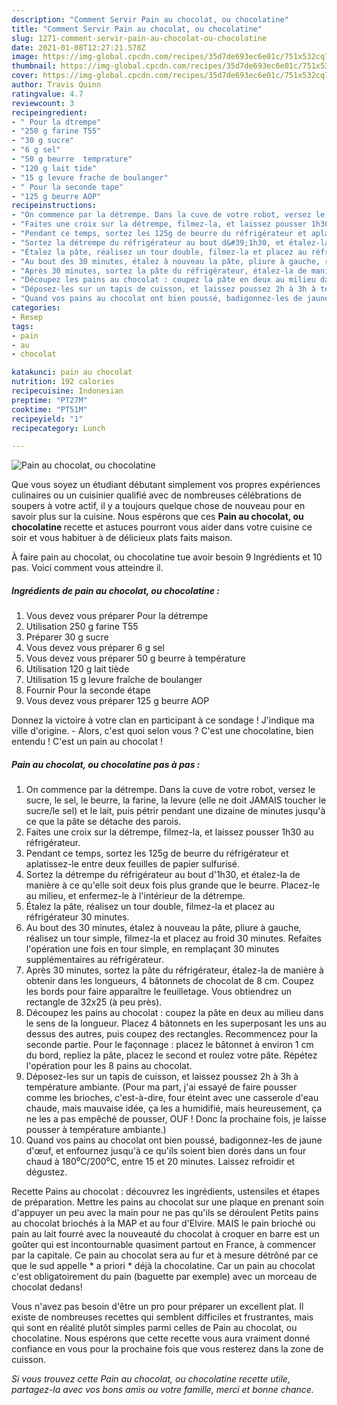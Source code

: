 ```yaml
---
description: "Comment Servir Pain au chocolat, ou chocolatine"
title: "Comment Servir Pain au chocolat, ou chocolatine"
slug: 1271-comment-servir-pain-au-chocolat-ou-chocolatine
date: 2021-01-08T12:27:21.578Z
image: https://img-global.cpcdn.com/recipes/35d7de693ec6e01c/751x532cq70/pain-au-chocolat-ou-chocolatine-photo-principale-de-la-recette.jpg
thumbnail: https://img-global.cpcdn.com/recipes/35d7de693ec6e01c/751x532cq70/pain-au-chocolat-ou-chocolatine-photo-principale-de-la-recette.jpg
cover: https://img-global.cpcdn.com/recipes/35d7de693ec6e01c/751x532cq70/pain-au-chocolat-ou-chocolatine-photo-principale-de-la-recette.jpg
author: Travis Quinn
ratingvalue: 4.7
reviewcount: 3
recipeingredient:
- " Pour la dtrempe"
- "250 g farine T55"
- "30 g sucre"
- "6 g sel"
- "50 g beurre  temprature"
- "120 g lait tide"
- "15 g levure frache de boulanger"
- " Pour la seconde tape"
- "125 g beurre AOP"
recipeinstructions:
- "On commence par la détrempe. Dans la cuve de votre robot, versez le sucre, le sel, le beurre, la farine, la levure (elle ne doit JAMAIS toucher le sucre/le sel) et le lait, puis pétrir pendant une dizaine de minutes jusqu&#39;à ce que la pâte se détache des parois."
- "Faites une croix sur la détrempe, filmez-la, et laissez pousser 1h30 au réfrigérateur."
- "Pendant ce temps, sortez les 125g de beurre du réfrigérateur et aplatissez-le entre deux feuilles de papier sulfurisé."
- "Sortez la détrempe du réfrigérateur au bout d&#39;1h30, et étalez-la de manière à ce qu&#39;elle soit deux fois plus grande que le beurre. Placez-le au milieu, et enfermez-le à l&#39;intérieur de la détrempe."
- "Étalez la pâte, réalisez un tour double, filmez-la et placez au réfrigérateur 30 minutes."
- "Au bout des 30 minutes, étalez à nouveau la pâte, pliure à gauche, réalisez un tour simple, filmez-la et placez au froid 30 minutes. Refaites l&#39;opération une fois en tour simple, en remplaçant 30 minutes supplémentaires au réfrigérateur."
- "Après 30 minutes, sortez la pâte du réfrigérateur, étalez-la de manière à obtenir dans les longueurs, 4 bâtonnets de chocolat de 8 cm. Coupez les bords pour faire apparaître le feuilletage. Vous obtiendrez un rectangle de 32x25 (à peu près)."
- "Découpez les pains au chocolat : coupez la pâte en deux au milieu dans le sens de la longueur. Placez 4 bâtonnets en les superposant les uns au dessus des autres, puis coupez des rectangles. Recommencez pour la seconde partie. Pour le façonnage : placez le bâtonnet à environ 1 cm du bord, repliez la pâte, placez le second et roulez votre pâte. Répétez l&#39;opération pour les 8 pains au chocolat."
- "Déposez-les sur un tapis de cuisson, et laissez poussez 2h à 3h à température ambiante. (Pour ma part, j&#39;ai essayé de faire pousser comme les brioches, c&#39;est-à-dire, four éteint avec une casserole d&#39;eau chaude, mais mauvaise idée, ça les a humidifié, mais heureusement, ça ne les a pas empêché de pousser, OUF ! Donc la prochaine fois, je laisse pousser à température ambiante.)"
- "Quand vos pains au chocolat ont bien poussé, badigonnez-les de jaune d&#39;œuf, et enfournez jusqu&#39;à ce qu&#39;ils soient bien dorés dans un four chaud à 180⁰C/200⁰C, entre 15 et 20 minutes. Laissez refroidir et dégustez."
categories:
- Resep
tags:
- pain
- au
- chocolat

katakunci: pain au chocolat 
nutrition: 192 calories
recipecuisine: Indonesian
preptime: "PT27M"
cooktime: "PT51M"
recipeyield: "1"
recipecategory: Lunch

---
```



![Pain au chocolat, ou chocolatine](https://img-global.cpcdn.com/recipes/35d7de693ec6e01c/751x532cq70/pain-au-chocolat-ou-chocolatine-photo-principale-de-la-recette.jpg)

Que vous soyez un étudiant débutant simplement vos propres expériences culinaires ou un cuisinier qualifié avec de nombreuses célébrations de soupers à votre actif, il y a toujours quelque chose de nouveau pour en savoir plus sur la cuisine. Nous espérons que ces <strong> Pain au chocolat, ou chocolatine </strong> recette et astuces pourront vous aider dans votre cuisine ce soir et vous habituer à de délicieux plats faits maison.

<!--inarticleads1-->

À faire pain au chocolat, ou chocolatine tue avoir besoin 9 Ingrédients et 10 pas. Voici comment vous atteindre il.

##### Ingrédients de pain au chocolat, ou chocolatine :

1. Vous devez vous préparer  Pour la détrempe
1. Utilisation 250 g farine T55
1. Préparer 30 g sucre
1. Vous devez vous préparer 6 g sel
1. Vous devez vous préparer 50 g beurre à température
1. Utilisation 120 g lait tiède
1. Utilisation 15 g levure fraîche de boulanger
1. Fournir  Pour la seconde étape
1. Vous devez vous préparer 125 g beurre AOP


Donnez la victoire à votre clan en participant à ce sondage ! J&#39;indique ma ville d&#39;origine. - Alors, c&#39;est quoi selon vous ? C&#39;est une chocolatine, bien entendu ! C&#39;est un pain au chocolat ! 

<!--inarticleads2-->

##### Pain au chocolat, ou chocolatine pas à pas :

1. On commence par la détrempe. Dans la cuve de votre robot, versez le sucre, le sel, le beurre, la farine, la levure (elle ne doit JAMAIS toucher le sucre/le sel) et le lait, puis pétrir pendant une dizaine de minutes jusqu&#39;à ce que la pâte se détache des parois.
1. Faites une croix sur la détrempe, filmez-la, et laissez pousser 1h30 au réfrigérateur.
1. Pendant ce temps, sortez les 125g de beurre du réfrigérateur et aplatissez-le entre deux feuilles de papier sulfurisé.
1. Sortez la détrempe du réfrigérateur au bout d&#39;1h30, et étalez-la de manière à ce qu&#39;elle soit deux fois plus grande que le beurre. Placez-le au milieu, et enfermez-le à l&#39;intérieur de la détrempe.
1. Étalez la pâte, réalisez un tour double, filmez-la et placez au réfrigérateur 30 minutes.
1. Au bout des 30 minutes, étalez à nouveau la pâte, pliure à gauche, réalisez un tour simple, filmez-la et placez au froid 30 minutes. Refaites l&#39;opération une fois en tour simple, en remplaçant 30 minutes supplémentaires au réfrigérateur.
1. Après 30 minutes, sortez la pâte du réfrigérateur, étalez-la de manière à obtenir dans les longueurs, 4 bâtonnets de chocolat de 8 cm. Coupez les bords pour faire apparaître le feuilletage. Vous obtiendrez un rectangle de 32x25 (à peu près).
1. Découpez les pains au chocolat : coupez la pâte en deux au milieu dans le sens de la longueur. Placez 4 bâtonnets en les superposant les uns au dessus des autres, puis coupez des rectangles. Recommencez pour la seconde partie. Pour le façonnage : placez le bâtonnet à environ 1 cm du bord, repliez la pâte, placez le second et roulez votre pâte. Répétez l&#39;opération pour les 8 pains au chocolat.
1. Déposez-les sur un tapis de cuisson, et laissez poussez 2h à 3h à température ambiante. (Pour ma part, j&#39;ai essayé de faire pousser comme les brioches, c&#39;est-à-dire, four éteint avec une casserole d&#39;eau chaude, mais mauvaise idée, ça les a humidifié, mais heureusement, ça ne les a pas empêché de pousser, OUF ! Donc la prochaine fois, je laisse pousser à température ambiante.)
1. Quand vos pains au chocolat ont bien poussé, badigonnez-les de jaune d&#39;œuf, et enfournez jusqu&#39;à ce qu&#39;ils soient bien dorés dans un four chaud à 180⁰C/200⁰C, entre 15 et 20 minutes. Laissez refroidir et dégustez.


Recette Pains au chocolat : découvrez les ingrédients, ustensiles et étapes de préparation. Mettre les pains au chocolat sur une plaque en prenant soin d&#39;appuyer un peu avec la main pour ne pas qu&#39;ils se déroulent Petits pains au chocolat briochés à la MAP et au four d&#39;Elvire. MAIS le pain brioché ou pain au lait fourré avec la nouveauté du chocolat à croquer en barre est un goûter qui est incontournable quasiment partout en France, à commencer par la capitale. Ce pain au chocolat sera au fur et à mesure détrôné par ce que le sud appelle * a priori * déjà la chocolatine. Car un pain au chocolat c&#39;est obligatoirement du pain (baguette par exemple) avec un morceau de chocolat dedans! 

<!--inarticleads1-->

<p>
Vous n'avez pas besoin d'être un pro pour préparer un excellent plat. Il existe de nombreuses recettes qui semblent difficiles et frustrantes, mais qui sont en réalité plutôt simples parmi celles de Pain au chocolat, ou chocolatine. Nous espérons que cette recette vous aura vraiment donné confiance en vous pour la prochaine fois que vous resterez dans la zone de cuisson.
</p>

<p>
<i>Si vous trouvez cette Pain au chocolat, ou chocolatine recette utile, partagez-la avec vos bons amis ou votre famille, merci et bonne chance.</i>
</p>
